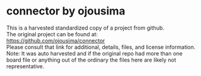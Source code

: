 
# connector by ojousima  
This is a harvested standardized copy of a project from github.  
The original project can be found at:  
https://github.com/ojousima/connector  
Please consult that link for additional, details, files, and license information.  
Note: It was auto harvested and if the original repo had more than one board file or anything out of the ordinary the files here are likely not representative.  
    